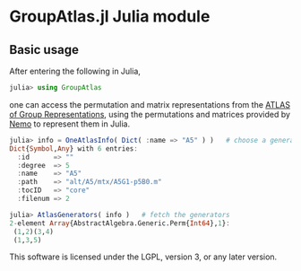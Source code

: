 # GroupAtlas.jl Julia module

## Basic usage

After entering the following in Julia,
```julia
julia> using GroupAtlas
```
one can access the permutation and matrix representations
from the [ATLAS of Group Representations](http://brauer.maths.qmul.ac.uk/Atlas/v3/),
using the permutations and matrices provided by [Nemo](http://www.nemocas.org/) to represent them in Julia.
```julia
julia> info = OneAtlasInfo( Dict( :name => "A5" ) )   # choose a generating set
Dict{Symbol,Any} with 6 entries:
  :id      => "" 
  :degree  => 5
  :name    => "A5"
  :path    => "alt/A5/mtx/A5G1-p5B0.m"
  :tocID   => "core"
  :filenum => 2

julia> AtlasGenerators( info )   # fetch the generators
2-element Array{AbstractAlgebra.Generic.Perm{Int64},1}:
 (1,2)(3,4)
 (1,3,5)  

```

This software is licensed under the LGPL, version 3, or any later version.

